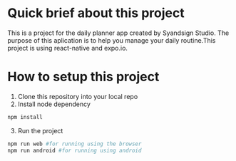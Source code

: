 # Quick brief about this project
This is a project for the daily planner app created by Syandsign Studio. The purpose of this aplication is to help you manage your daily routine.This project is using react-native and expo.io.
# How to setup this project
1. Clone this repository into your local repo
2. Install node dependency
```sh
npm install
```
3. Run the project
```sh
npm run web #for running using the browser
npm run android #for running using android
```